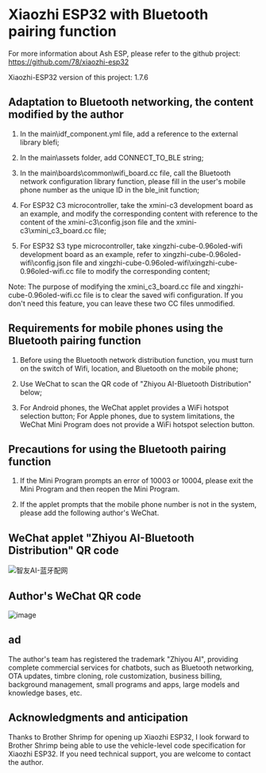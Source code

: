 # Xiaozhi ESP32 with Bluetooth pairing function
For more information about Ash ESP, please refer to the github project: https://github.com/78/xiaozhi-esp32

Xiaozhi-ESP32 version of this project: 1.7.6

## Adaptation to Bluetooth networking, the content modified by the author
1. In the main\idf_component.yml file, add a reference to the external library blefi;

2. In the main\assets folder, add CONNECT_TO_BLE string;

3. In the main\boards\common\wifi_board.cc file, call the Bluetooth network configuration library function, please fill in the user's mobile phone number as the unique ID in the ble_init function;

4. For ESP32 C3 microcontroller, take the xmini-c3 development board as an example, and modify the corresponding content with reference to the content of the xmini-c3\config.json file and the xmini-c3\xmini_c3_board.cc file;

5. For ESP32 S3 type microcontroller, take xingzhi-cube-0.96oled-wifi development board as an example, refer to xingzhi-cube-0.96oled-wifi\config.json file and xingzhi-cube-0.96oled-wifi\xingzhi-cube-0.96oled-wifi.cc file to modify the corresponding content;

Note: The purpose of modifying the xmini_c3_board.cc file and xingzhi-cube-0.96oled-wifi.cc file is to clear the saved wifi configuration. If you don't need this feature, you can leave these two CC files unmodified.

## Requirements for mobile phones using the Bluetooth pairing function
1. Before using the Bluetooth network distribution function, you must turn on the switch of Wifi, location, and Bluetooth on the mobile phone;

2. Use WeChat to scan the QR code of "Zhiyou AI-Bluetooth Distribution" below;

3. For Android phones, the WeChat applet provides a WiFi hotspot selection button; For Apple phones, due to system limitations, the WeChat Mini Program does not provide a WiFi hotspot selection button.

## Precautions for using the Bluetooth pairing function
1. If the Mini Program prompts an error of 10003 or 10004, please exit the Mini Program and then reopen the Mini Program.

2. If the applet prompts that the mobile phone number is not in the system, please add the following author's WeChat.

## WeChat applet "Zhiyou AI-Bluetooth Distribution" QR code
![智友AI-蓝牙配网](https://github.com/user-attachments/assets/5db37ee9-cc18-4c02-b6a4-c47260e67944)


## Author's WeChat QR code
![image](https://github.com/user-attachments/assets/600c0efa-0fd6-45d9-95b9-0e4500ce89ab)


## ad
The author's team has registered the trademark "Zhiyou AI", providing complete commercial services for chatbots, such as Bluetooth networking, OTA updates, timbre cloning, role customization, business billing, background management, small programs and apps, large models and knowledge bases, etc.

## Acknowledgments and anticipation
Thanks to Brother Shrimp for opening up Xiaozhi ESP32, I look forward to Brother Shrimp being able to use the vehicle-level code specification for Xiaozhi ESP32. If you need technical support, you are welcome to contact the author.
